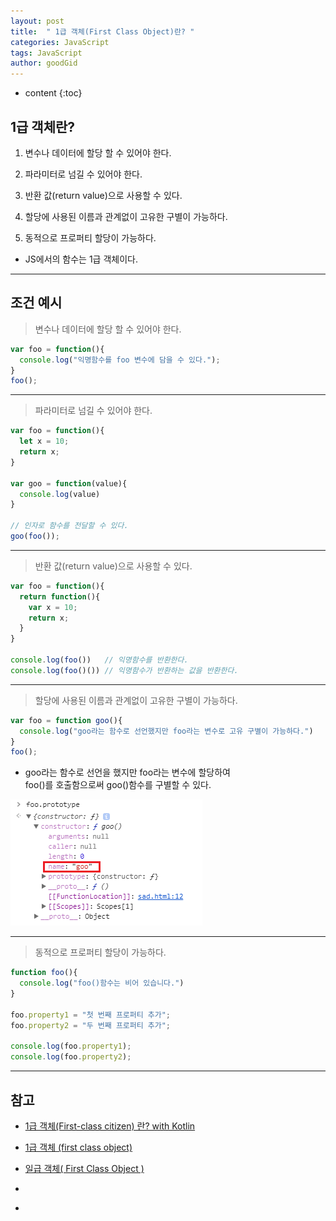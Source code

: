 ```yaml
---
layout: post
title:  " 1급 객체(First Class Object)란? "
categories: JavaScript
tags: JavaScript
author: goodGid
---
```

* content
{:toc}

## 1급 객체란?

1. 변수나 데이터에 할당 할 수 있어야 한다.

2. 파라미터로 넘길 수 있어야 한다.

3. 반환 값(return value)으로 사용할 수 있다.

4. 할당에 사용된 이름과 관계없이 고유한 구별이 가능하다.

5. 동적으로 프로퍼티 할당이 가능하다.

* JS에서의 함수는 1급 객체이다.



---

## 조건 예시

> 변수나 데이터에 할당 할 수 있어야 한다.

``` js
var foo = function(){
  console.log("익명함수를 foo 변수에 담을 수 있다.");
}
foo();
```

---


> 파라미터로 넘길 수 있어야 한다.

``` js
var foo = function(){
  let x = 10;
  return x;
}
 
var goo = function(value){
  console.log(value)
}
 
// 인자로 함수를 전달할 수 있다.
goo(foo());
```

---

> 반환 값(return value)으로 사용할 수 있다.

``` js
var foo = function(){
  return function(){
    var x = 10;
    return x;
  }
}
 
console.log(foo())   // 익명함수를 반환한다.
console.log(foo()()) // 익명함수가 반환하는 값을 반환한다.
```

---

> 할당에 사용된 이름과 관계없이 고유한 구별이 가능하다.


``` js
var foo = function goo(){
  console.log("goo라는 함수로 선언했지만 foo라는 변수로 고유 구별이 가능하다.")
}
foo();
```

* goo라는 함수로 선언을 했지만 foo라는 변수에 할당하여 <br> foo()를 호출함으로써 goo()함수를 구별할 수 있다.

![](/assets/img/javascript/js_what_is_first_class_object_1.png)


---

> 동적으로 프로퍼티 할당이 가능하다.

``` js
function foo(){
  console.log("foo()함수는 비어 있습니다.")
}
 
foo.property1 = "첫 번째 프로퍼티 추가";
foo.property2 = "두 번째 프로퍼티 추가";
 
console.log(foo.property1);
console.log(foo.property2);
```











---

## 참고

* [1급 객체(First-class citizen) 란? with Kotlin](https://medium.com/@lazysoul/functional-programming-%EC%97%90%EC%84%9C-1%EA%B8%89-%EA%B0%9D%EC%B2%B4%EB%9E%80-ba1aeb048059)

* [1급 객체 (first class object)](http://supercoding.tistory.com/19)

* [일급 객체( First Class Object )](http://victorydntmd.tistory.com/46)

* []()

* []()

